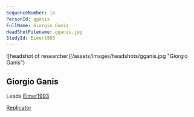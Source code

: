```yaml
---
SequenceNumber: 14
PersonId: gganis
FullName: Giorgio Ganis
HeadShotFilename: gganis.jpg
StudyId: Eimer1993
---
```

<a name="gganis">
![headshot of researcher](/assets/images/headshots/gganis.jpg "Giorgio Ganis")

## Giorgio Ganis



Leads [Eimer1993](/replications/#Eimer1993)



[Replicator]("replicator")